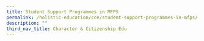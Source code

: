 ```yaml
---
title: Student Support Programmes in MFPS
permalink: /holistic-education/cce/student-support-programmes-in-mfps/
description: ""
third_nav_title: Character & Citizenship Edu
---
```


